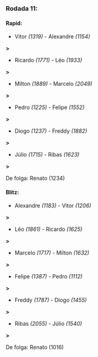 ### Rodada 11:

#### Rapid:

* Vitor *(1319)*     -     Alexandre *(1154)*

 **>** 
* Ricardo *(1771)*     -     Léo *(1933)*

 **>** 
* Milton *(1889)*     -     Marcelo *(2049)*

 **>** 
* Pedro *(1225)*     -     Felipe *(1552)*

 **>** 
* Diogo *(1237)*     -     Freddy *(1882)*

 **>** 
* Júlio *(1715)*     -     Ribas *(1623)*

 **>** 

De folga: Renato (1234)

#### Blitz:

* Alexandre *(1183)*     -     Vitor *(1206)*

 **>** 
* Léo *(1861)*     -     Ricardo *(1625)*

 **>** 
* Marcelo *(1717)*     -     Milton *(1632)*

 **>** 
* Felipe *(1387)*     -     Pedro *(1112)*

 **>** 
* Freddy *(1787)*     -     Diogo *(1455)*

 **>** 
* Ribas *(2055)*     -     Júlio *(1540)*

 **>** 

De folga: Renato (1016)

